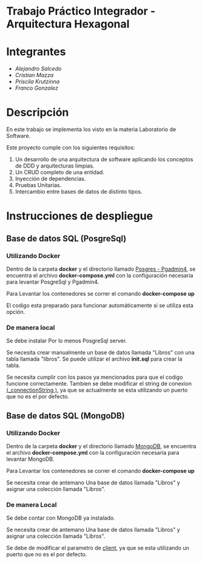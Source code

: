 # Trabajo Práctico Integrador -  Arquitectura Hexagonal

# Integrantes
- *Alejandro Salcedo*
- *Cristian Mazza*
- *Priscila Krutzinna*
- *Franco Gonzalez*



# Descripción
En este trabajo se implementa los visto en la materia Laboratorio de Software.


Este proyecto cumple con los siguientes requisitos:

1. Un desarrollo de una arquitectura de software aplicando los conceptos de DDD y arquitecturas limpias.
2. Un CRUD completo de una entidad.
3. Inyección de dependencias.
4. Pruebas Unitarias.
5. Intercambio entre bases de datos de distinto tipos.


# Instrucciones de despliegue

## Base de datos SQL (PosgreSql)

### Utilizando Docker

Dentro de la carpeta **docker** y el directorio llamado [Posgres - Pgadmin4](https://github.com/gonzafranco/Arquitectura-Hexagonal/tree/main/Docker/Posgres-Pgadmin4),  se encuentra el archivo **docker-compose.yml** con la configuración necesaria para levantar PosgreSql y Pgadmin4.

Para Levantar los contenedores se correr el comando **docker-compose up**

El codigo esta preparado para funcionar automáticamente si se utiliza esta opción.

### De manera local

Se debe instalar Por lo menos PosgreSql server.

Se necesita crear manualmente un base de datos llamada "Libros" con una tabla llamada "libros". Se puede utilizar el archivo **init.sql** para crear la tabla.

Se necesita cumplir con los pasos ya mencionados para que el codigo funcione correctamente. Tambien se debe modificar el string de conexion [(_connectionString )](https://github.com/gonzafranco/Arquitectura-Hexagonal/blob/main/03-Infraestructura/LibroRepositorioPostgres.cs), ya que se actualmente se esta utilizando un puerto que no es el por defecto.


## Base de datos SQL (MongoDB)

### Utilizando Docker

Dentro de la carpeta **docker** y el directorio llamado [MongoDB](https://github.com/gonzafranco/Arquitectura-Hexagonal/tree/main/Docker/MongoDb),  se encuentra el archivo **docker-compose.yml** con la configuración necesaria para levantar MongoDB.

Para Levantar los contenedores se correr el comando **docker-compose up**

Se necesita crear de antemano Una base de datos llamada "Libros" y asignar una colección llamada "Libros".


### De manera Local

Se debe contar con MongoDB ya instalado.

Se necesita crear de antemano Una base de datos llamada "Libros" y asignar una colección llamada "Libros".

Se debe de modificar el parametro de [client](https://github.com/gonzafranco/Arquitectura-Hexagonal/blob/main/03-Infraestructura/LibroRepositorioMongo.cs), ya que se esta utilizando un puerto que no es el por defecto.









